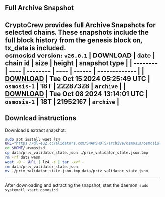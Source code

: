 ## Full Archive Snapshot
CryptoCrew provides full Archive Snapshots for selected chains. These snapshots include the full block history from the genesis block on, tx_data is included.  
osmosisd version: `v26.0.1`
| DOWNLOAD | date | chain id | size | height | snapshot type |
| -------- | ---- | -------- | ---- | ------ | ------------- |
| **[DOWNLOAD](https://dl-eu2.ccvalidators.com/SNAPSHOTS/archive/osmosis/osmosis-1_22287328.tar.lz4)** | Tue Oct 15 2024 05:25:49 UTC | `osmosis-1` | 18T | 22287328 | `archive` |
| **[DOWNLOAD](https://dl-eu2.ccvalidators.com/SNAPSHOTS/archive/osmosis/osmosis-1_21952167.tar.lz4)** | Tue Oct 08 2024 13:14:01 UTC | `osmosis-1` | 18T | 21952167 | `archive` |
---

## Download instructions
Download & extract snapshot:
```sh
sudo apt install wget lz4
URL="https://dl-eu2.ccvalidators.com/SNAPSHOTS/archive/osmosis/osmosis-1_22287328.tar.lz4"
cd $HOME/.osmosisd
cp data/priv_validator_state.json ./priv_validator_state.json.tmp
rm -rf data wasm
wget -O - $URL | lz4 -d | tar -xvf -
rm data/priv_validator_state.json
mv ./priv_validator_state.json.tmp data/priv_validator_state.json
```

---

After downloading and extracting the snapshot, start the daemon: `sudo systemctl start osmosisd`

